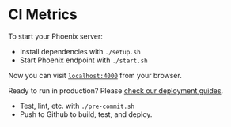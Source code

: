 # CI Metrics

To start your Phoenix server:

  * Install dependencies with `./setup.sh`
  * Start Phoenix endpoint with `./start.sh`

Now you can visit [`localhost:4000`](http://localhost:4000) from your browser.

Ready to run in production? Please [check our deployment guides](https://hexdocs.pm/phoenix/deployment.html).
  * Test, lint, etc. with `./pre-commit.sh`
  * Push to Github to build, test, and deploy.
